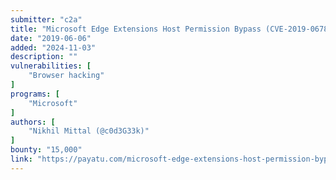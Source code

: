 ```yaml
---
submitter: "c2a"
title: "Microsoft Edge Extensions Host Permission Bypass (CVE-2019-0678)"
date: "2019-06-06"
added: "2024-11-03"
description: ""
vulnerabilities: [
    "Browser hacking"
]
programs: [
    "Microsoft"
]
authors: [
    "Nikhil Mittal (@c0d3G33k)"
]
bounty: "15,000"
link: "https://payatu.com/microsoft-edge-extensions-host-permission-bypass-cve-2019-0678/"
---
```




